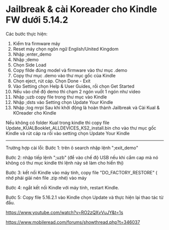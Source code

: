 # Jailbreak & cài Koreader cho Kindle FW dưới 5.14.2

Các bước thực hiện:

1. Kiểm tra firmware máy
2. Reset máy chọn ngôn ngữ English/United Kingdom
3. Nhập ;enter_demo
4. Nhập ;demo
5. Chọn Side Load
6. Copy filde đúng model và firmware vào thư mục .demo
7. Copy thư mục .demo vào thư mục gốc của Kindle
8. Chọn eject, rút cáp. Chọn Done - Exit
9. Vào Setting chọn Help & User Guides, rồi chọn Get Started
10. Nếu vào chế độ demo thì chạm 2 ngón vuốt 1 ngón như video
11. Nhập ;uzb copy file trong thư mục vào Kindle
12. Nhập ;dsts vào Setting chọn Update Your Kindle
13. Nhập ;log mrpi
    Sau khi khởi động là hoàn thành Jailbreak và Cài Kual & KOreader cho Kindle

Nếu không có folder Kual trong kindle thì copy file Update_KUALBooklet_ALLDEVICES_KS2_install.bin cho vào thư mục gốc Kindle và rút cáp ra rồi vào setting chọn Update Your Kindle

---

Trường hợp cài lỗi:
Bước 1: trên ô search nhập lệnh ";exit_demo"

Bước 2: nhập tiếp lệnh ";uzb" (để vào chế độ USB nếu khi cắm cap mà nó không có thư mục kindle thì lệnh này sẽ làm cho hiển thị)

Bước 3: kết nối Kindle vào máy tính, copy file "DO_FACTORY_RESTORE" ( nhớ phải giải nén file .zip nhé) vào máy

Bước 4: ngắt kết nối Kindle với máy tính, restart Kindle.

Bước 5: Copy file 5.16.2.1 vào Kindle chọn Update và thực hiện lại thao tác từ đầu.

https://www.youtube.com/watch?v=RO2zQXvVuJY&t=1s

https://www.mobileread.com/forums/showthread.php?t=346037
